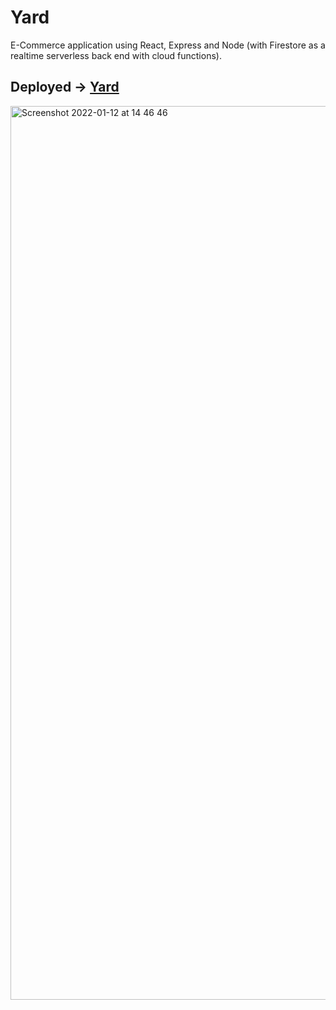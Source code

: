 # Yard
E-Commerce application using React, Express and Node (with Firestore as a realtime serverless back end with cloud functions).

## Deployed -> **[Yard](https://yard-60efd.web.app/)**

<img width="1430" alt="Screenshot 2022-01-12 at 14 46 46" src="https://user-images.githubusercontent.com/89992629/149162487-a6f3393b-f3c4-4e39-b58c-0943d02f5aca.png">
